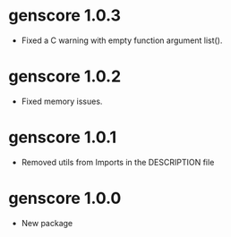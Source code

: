 # genscore 1.0.3
* Fixed a C warning with empty function argument list().
# genscore 1.0.2
* Fixed memory issues.

# genscore 1.0.1
* Removed utils from Imports in the DESCRIPTION file

# genscore 1.0.0
* New package
